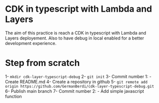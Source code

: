# CDK in typescript with Lambda and Layers
The aim of this practice is reach a CDK in typescript with Lambda and Layers deployement. Also to have debug in local enabled for a better development experience.


# Step from scratch
1- `mkdir cdk-layer-typescript-debug`
2- `git init`
3- Commit number 1: - Create README.md
4- Create a repository in github
5- `git remote add origin https://github.com/GermanBerdi/cdk-layer-typescript-debug.git`
6- Publish main branch
7- Commit number 2: - Add simple javascript function